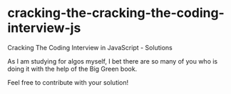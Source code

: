# cracking-the-cracking-the-coding-interview-js

Cracking The Coding Interview in JavaScript - Solutions

As I am studying for algos myself, I bet there are so many of you who is doing it with the help of the Big Green book.

Feel free to contribute with your solution!